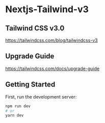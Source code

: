 # Nextjs-Tailwind-v3

## Tailwind CSS v3.0

https://tailwindcss.com/blog/tailwindcss-v3

## Upgrade Guide

https://tailwindcss.com/docs/upgrade-guide

## Getting Started

First, run the development server:

```bash
npm run dev
# or
yarn dev
```
